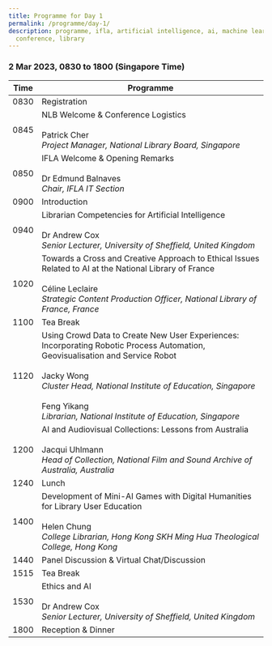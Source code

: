 ```yaml
---
title: Programme for Day 1
permalink: /programme/day-1/
description: programme, ifla, artificial intelligence, ai, machine learning, ml,
  conference, library
---
```

### **2 Mar 2023, 0830 to 1800 (Singapore Time)**

| Time | Programme |
| -------- | -------- |
| 0830     | Registration     |
| 0845     | NLB Welcome & Conference Logistics<br><br>Patrick Cher<br>*Project Manager, National Library Board, Singapore*     |
| 0850     | IFLA Welcome & Opening Remarks<br><br>Dr Edmund Balnaves<br>*Chair, IFLA IT Section*     |
| 0900     | Introduction     |
| 0940     | Librarian Competencies for Artificial Intelligence<br><br>Dr Andrew Cox <br>*Senior Lecturer, University of Sheffield, United Kingdom*     |
| 1020     | Towards a Cross and Creative Approach to Ethical Issues Related to AI at the National Library of France<br><br> Céline Leclaire <br>*Strategic Content Production Officer, National Library of France, France*    |
| 1100     | Tea Break     |
| 1120     | Using Crowd Data to Create New User Experiences: Incorporating Robotic Process Automation, Geovisualisation and Service Robot<br><br>Jacky Wong <br>*Cluster Head, National Institute of Education, Singapore*  <br><br>Feng Yikang <br>*Librarian, National Institute of Education, Singapore*   |
| 1200     | AI and Audiovisual Collections: Lessons from Australia<br><br>Jacqui Uhlmann <br>*Head of Collection, National Film and Sound Archive of Australia, Australia*     |
| 1240     | Lunch     |
| 1400     | Development of Mini-AI Games with Digital Humanities for Library User Education<br><br> Helen Chung <br>*College Librarian, Hong Kong SKH Ming Hua Theological College, Hong Kong*    |
| 1440     | Panel Discussion & Virtual Chat/Discussion     |
| 1515     | Tea Break     |
| 1530     | Ethics and AI<br><br>Dr Andrew Cox <br>*Senior Lecturer, University of Sheffield, United Kingdom*    |
| 1800     | Reception & Dinner     |      |